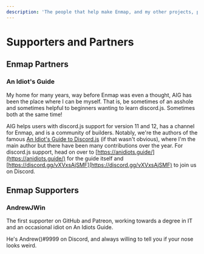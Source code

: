 ```yaml
---
description: 'The people that help make Enmap, and my other projects, possible!'
---
```


# Supporters and Partners

## Enmap Partners

### An Idiot's Guide

My home for many years, way before Enmap was even a thought, AIG has been the place where I can be myself. That is, be sometimes of an asshole and sometimes helpful to beginners wanting to learn discord.js. Sometimes both at the same time!

AIG helps users with discord.js support for version 11 and 12, has a channel for Enmap, and is a community of builders. Notably, we're the authors of the famous [An Idiot's Guide to Discord.js](https://anidiots.guide/) \(if that wasn't obvious\), where I'm the main author but there have been many contributions over the year. For discord.js support, head on over to [https://anidiots.guide/](https://anidiots.guide/) for the guide itself and [https://discord.gg/vXVxsAjSMF](https://discord.gg/vXVxsAjSMF) to join us on Discord.

## Enmap Supporters

### AndrewJWin

The first supporter on GitHub and Patreon, working towards a degree in IT and an occasional idiot on An Idiots Guide.

He's Andrew\(\)\#9999 on Discord, and always willing to tell you if your nose looks weird.

